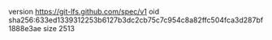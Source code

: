 version https://git-lfs.github.com/spec/v1
oid sha256:633ed1339312253b6127b3dc2cb75c7c954c8a82ffc504fca3d287bf1888e3ae
size 2513
